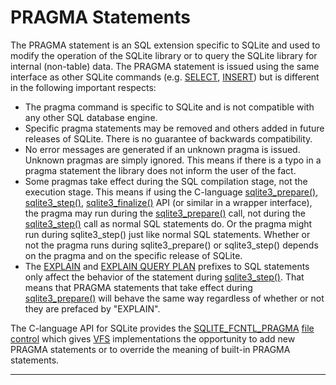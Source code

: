 # PRAGMA Statements


The PRAGMA statement is an SQL extension specific to SQLite and used to 
modify the operation of the SQLite library or to query the SQLite library for 
internal (non\-table) data. The PRAGMA statement is issued using the same
interface as other SQLite commands (e.g. [SELECT](lang_select.html), [INSERT](lang_insert.html)) but is
different in the following important respects:



* The pragma command is specific to SQLite and is
 not compatible with any other SQL database engine.
* Specific pragma statements may be removed and others added in future
 releases of SQLite. There is no guarantee of backwards compatibility.
* No error messages are generated if an unknown pragma is issued.
 Unknown pragmas are simply ignored. This means if there is a typo in 
 a pragma statement the library does not inform the user of the fact.
* Some pragmas take effect during the SQL compilation stage, not the
 execution stage. This means if using the C\-language [sqlite3\_prepare()](c3ref/prepare.html), 
 [sqlite3\_step()](c3ref/step.html), [sqlite3\_finalize()](c3ref/finalize.html) API (or similar in a wrapper 
 interface), the pragma may run during the [sqlite3\_prepare()](c3ref/prepare.html) call,
 not during the [sqlite3\_step()](c3ref/step.html) call as normal SQL statements do.
 Or the pragma might run during sqlite3\_step() just like normal
 SQL statements. Whether or not the pragma runs during sqlite3\_prepare()
 or sqlite3\_step() depends on the pragma and on the specific release
 of SQLite.
* The [EXPLAIN](lang_explain.html) and [EXPLAIN QUERY PLAN](eqp.html) prefixes to SQL statements
 only affect the behavior of the statement during [sqlite3\_step()](c3ref/step.html).
 That means that PRAGMA statements that take effect during
 [sqlite3\_prepare()](c3ref/prepare.html) will behave the same way regardless of whether or
 not they are prefaced by "EXPLAIN".


The C\-language API for SQLite provides the [SQLITE\_FCNTL\_PRAGMA](c3ref/c_fcntl_begin_atomic_write.html#sqlitefcntlpragma)
[file control](c3ref/file_control.html) which gives [VFS](vfs.html) implementations the
opportunity to add new PRAGMA statements or to override the meaning of
built\-in PRAGMA statements.




---


